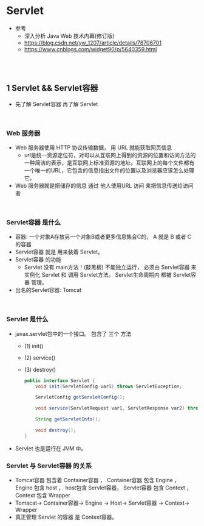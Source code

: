 # Servlet

* 参考 
  - 深入分析 Java Web 技术内幕(修订版)
  - <https://blog.csdn.net/yw_1207/article/details/78706701>
  - <https://www.cnblogs.com/widget90/p/5640359.html>

<br><br>

## 1 Servlet && Servlet容器

* 先了解 Servlet容器 再了解 Servlet

<br>

### Web 服务器

- Web 服务器使用 HTTP 协议传输数据， 用 URL 就能获取网页信息
  - url是统一资源定位符，对可以从互联网上得到的资源的位置和访问方法的一种简洁的表示，是互联网上标准资源的地址。互联网上的每个文件都有一个唯一的URL，它包含的信息指出文件的位置以及浏览器应该怎么处理它。
- Web 服务器就是把储存的信息 通过 他人使用URL 访问 来把信息传送给访问者

<br>

### Servlet容器 是什么

- 容器: 一个对象A存放另一个对象B或者更多信息集合C的， A 就是 B 或者 C 的容器<br>
- Servlet容器 就是 用来装着 Servlet。
- Servlet容器 的功能
  - Servlet 没有 main方法！(敲黑板) 不能独立运行， 必须由 Servlet容器 来实例化 Servlet 和 调用 Servlet方法。 Servlet生命周期内 都被 Servlet容器 管理。
- 出名的Servlet容器: Tomcat

<br>

### Servlet 是什么

- javax.servlet包中的一个接口。 包含了 三个 方法

  - (1) init()

  - (2) service()

  - (3) destroy()

    ```java
    public interface Servlet {
        void init(ServletConfig var1) throws ServletException;
    
        ServletConfig getServletConfig();
    
        void service(ServletRequest var1, ServletResponse var2) throws ServletException, IOException;
    
        String getServletInfo();
    
        void destroy();
    }
    ```

- Servlet 也是运行在 JVM 中。



### Servlet 与 Servlet容器 的关系

- Tomcat容器 包含着 Container容器 ， Container容器 包含 Engine ， Engine 包含 host ， host包含 Servlet容器， Servlet容器 包含 Context ， Context 包含 Wrapper
- Tomacat-> Container容器-> Engine -> Host-> Servlet容器 -> Context-> Wrapper
- 真正管理 Servlet 的容器 是 Context容器。